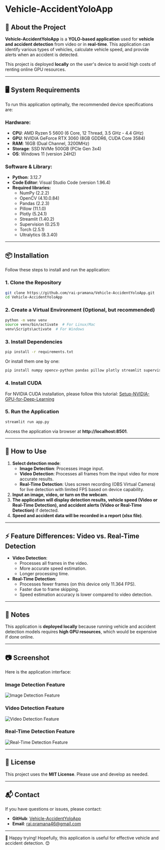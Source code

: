 # Vehicle-AccidentYoloApp

## 🚗 About the Project

**Vehicle-AccidentYoloApp** is a **YOLO-based application** used for **vehicle and accident detection** from video or in **real-time**. This application can identify various types of vehicles, calculate vehicle speed, and provide alerts when an accident is detected.

This project is deployed **locally** on the user's device to avoid high costs of renting online GPU resources.

---

## 🖥️ System Requirements

To run this application optimally, the recommended device specifications are:

### **Hardware:**

-   **CPU**: AMD Ryzen 5 5600 (6 Core, 12 Thread, 3.5 GHz - 4.4 GHz)
-   **GPU**: NVIDIA GeForce RTX 3060 (8GB GDDR6, CUDA Core 3584)
-   **RAM**: 16GB (Dual Channel, 3200MHz)
-   **Storage**: SSD NVMe 500GB (PCIe Gen 3x4)
-   **OS**: Windows 11 (version 24H2)

### **Software & Library:**

-   **Python**: 3.12.7
-   **Code Editor**: Visual Studio Code (version 1.96.4)
-   **Required libraries:**
    -   NumPy (2.2.2)
    -   OpenCV (4.10.0.84)
    -   Pandas (2.2.3)
    -   Pillow (11.1.0)
    -   Plotly (5.24.1)
    -   Streamlit (1.40.2)
    -   Supervision (0.25.1)
    -   Torch (2.5.1)
    -   Ultralytics (8.3.40)

---

## 📦 Installation

Follow these steps to install and run the application:

### **1. Clone the Repository**

```sh
git clone https://github.com/rai-pramana/Vehicle-AccidentYoloApp.git
cd Vehicle-AccidentYoloApp
```

### **2. Create a Virtual Environment (Optional, but recommended)**

```sh
python -m venv venv
source venv/bin/activate  # For Linux/Mac
venv\Scripts\activate  # For Windows
```

### **3. Install Dependencies**

```sh
pip install -r requirements.txt
```

Or install them one by one:

```sh
pip install numpy opencv-python pandas pillow plotly streamlit supervision torch ultralytics
```

### **4. Install CUDA**

For NVIDIA CUDA installation, please follow this tutorial: [Setup-NVIDIA-GPU-for-Deep-Learning](https://github.com/entbappy/Setup-NVIDIA-GPU-for-Deep-Learning)

### **5. Run the Application**

```sh
streamlit run app.py
```

Access the application via browser at **http://localhost:8501**.

---

## 🔧 How to Use

1. **Select detection mode**:
    - **Image Detection**: Processes image input.
    - **Video Detection**: Processes all frames from the input video for more accurate results.
    - **Real-Time Detection**: Uses screen recording (OBS Virtual Camera) for live detection with limited FPS based on device capability.
2. **Input an image, video, or turn on the webcam**.
3. **The application will display detection results, vehicle speed (Video or Real-Time Detection), and accident alerts (Video or Real-Time Detection)** if detected.
4. **Speed and accident data will be recorded in a report (xlsx file)**.

---

## ⚡ Feature Differences: Video vs. Real-Time Detection

-   **Video Detection**:
    -   Processes all frames in the video.
    -   More accurate speed estimation.
    -   Longer processing time.
-   **Real-Time Detection**:
    -   Processes fewer frames (on this device only 11.364 FPS).
    -   Faster due to frame skipping.
    -   Speed estimation accuracy is lower compared to video detection.

---

## 📌 Notes

This application is **deployed locally** because running vehicle and accident detection models requires **high GPU resources**, which would be expensive if done online.

---

## 📷 Screenshot

Here is the application interface:

### **Image Detection Feature**

![Image Detection Feature](assets/Screenshot%20Fitur%20Deteksi%20Gambar.png)

### **Video Detection Feature**

![Video Detection Feature](assets/Screenshot%20Fitur%20Deteksi%20Video.png)

### **Real-Time Detection Feature**

![Real-Time Detection Feature](assets/Screenshot%20Fitur%20Deteksi%20Real-Time.png)

---

## 📜 License

This project uses the **MIT License**. Please use and develop as needed.

---

## 📬 Contact

If you have questions or issues, please contact:

-   **GitHub**: [Vehicle-AccidentYoloApp](https://github.com/rai-pramana/Vehicle-AccidentYoloApp)
-   **Email**: rai.pramana46@gmail.com

---

🚀 Happy trying! Hopefully, this application is useful for effective vehicle and accident detection. 😊
